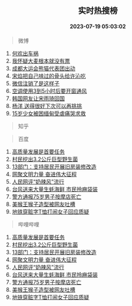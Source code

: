 <div align="center"><h2>实时热搜榜</h2><h4>2023-07-19 05:03:02</h4></div>

> 微博  

1. [何欢出车祸](https://s.weibo.com/weibo?q=%23%E4%BD%95%E6%AC%A2%E5%87%BA%E8%BD%A6%E7%A5%B8%23&t=31&band_rank=1&Refer=top)<br />
2. [我怀疑大麦根本就没有票](https://s.weibo.com/weibo?q=%23%E6%88%91%E6%80%80%E7%96%91%E5%A4%A7%E9%BA%A6%E6%A0%B9%E6%9C%AC%E5%B0%B1%E6%B2%A1%E6%9C%89%E7%A5%A8%23&t=31&band_rank=2&Refer=top)<br />
3. [成都大运会熊猫代表团出动](https://s.weibo.com/weibo?q=%23%E6%88%90%E9%83%BD%E5%A4%A7%E8%BF%90%E4%BC%9A%E7%86%8A%E7%8C%AB%E4%BB%A3%E8%A1%A8%E5%9B%A2%E5%87%BA%E5%8A%A8%23&t=31&band_rank=3&Refer=top)<br />
4. [宋焰把自己啃过的骨头给许沁吃](https://s.weibo.com/weibo?q=%23%E5%AE%8B%E7%84%B0%E6%8A%8A%E8%87%AA%E5%B7%B1%E5%95%83%E8%BF%87%E7%9A%84%E9%AA%A8%E5%A4%B4%E7%BB%99%E8%AE%B8%E6%B2%81%E5%90%83%23&t=31&band_rank=4&Refer=top)<br />
5. [微信注销了是这样子](https://s.weibo.com/weibo?q=%23%E5%BE%AE%E4%BF%A1%E6%B3%A8%E9%94%80%E4%BA%86%E6%98%AF%E8%BF%99%E6%A0%B7%E5%AD%90%23&t=31&band_rank=5&Refer=top)<br />
6. [空调使用3到5小时后要开窗通风](https://s.weibo.com/weibo?q=%23%E7%A9%BA%E8%B0%83%E4%BD%BF%E7%94%A83%E5%88%B05%E5%B0%8F%E6%97%B6%E5%90%8E%E8%A6%81%E5%BC%80%E7%AA%97%E9%80%9A%E9%A3%8E%23&t=31&band_rank=6&Refer=top)<br />
7. [韩国网友让宋雨琦回国](https://s.weibo.com/weibo?q=%23%E9%9F%A9%E5%9B%BD%E7%BD%91%E5%8F%8B%E8%AE%A9%E5%AE%8B%E9%9B%A8%E7%90%A6%E5%9B%9E%E5%9B%BD%23&t=31&band_rank=7&Refer=top)<br />
8. [杨洋 送得很好下次可以再挑挑](https://s.weibo.com/weibo?q=%E6%9D%A8%E6%B4%8B%20%E9%80%81%E5%BE%97%E5%BE%88%E5%A5%BD%E4%B8%8B%E6%AC%A1%E5%8F%AF%E4%BB%A5%E5%86%8D%E6%8C%91%E6%8C%91&t=31&band_rank=8&Refer=top)<br />
9. [15岁少女被困缅甸受虐痛哭求救](https://s.weibo.com/weibo?q=%2315%E5%B2%81%E5%B0%91%E5%A5%B3%E8%A2%AB%E5%9B%B0%E7%BC%85%E7%94%B8%E5%8F%97%E8%99%90%E7%97%9B%E5%93%AD%E6%B1%82%E6%95%91%23&t=31&band_rank=9&Refer=top)<br />

> 知乎  


> 百度  

1. [高质量发展是首要任务](https://www.baidu.com/s?wd=%E9%AB%98%E8%B4%A8%E9%87%8F%E5%8F%91%E5%B1%95%E6%98%AF%E9%A6%96%E8%A6%81%E4%BB%BB%E5%8A%A1&sa=fyb_news&rsv_dl=fyb_news)<br />
2. [村民挖出3.2公斤巨型野生菌](https://www.baidu.com/s?wd=%E6%9D%91%E6%B0%91%E6%8C%96%E5%87%BA3.2%E5%85%AC%E6%96%A4%E5%B7%A8%E5%9E%8B%E9%87%8E%E7%94%9F%E8%8F%8C&sa=fyb_news&rsv_dl=fyb_news)<br />
3. [13部门：支持居民开展旧房装修改造](https://www.baidu.com/s?wd=13%E9%83%A8%E9%97%A8%EF%BC%9A%E6%94%AF%E6%8C%81%E5%B1%85%E6%B0%91%E5%BC%80%E5%B1%95%E6%97%A7%E6%88%BF%E8%A3%85%E4%BF%AE%E6%94%B9%E9%80%A0&sa=fyb_news&rsv_dl=fyb_news)<br />
4. [网聚文明力量 奋进伟大征程](https://www.baidu.com/s?wd=%E7%BD%91%E8%81%9A%E6%96%87%E6%98%8E%E5%8A%9B%E9%87%8F+%E5%A5%8B%E8%BF%9B%E4%BC%9F%E5%A4%A7%E5%BE%81%E7%A8%8B&sa=fyb_news&rsv_dl=fyb_news)<br />
5. [人民网评“奶辣风”流行](https://www.baidu.com/s?wd=%E4%BA%BA%E6%B0%91%E7%BD%91%E8%AF%84%E2%80%9C%E5%A5%B6%E8%BE%A3%E9%A3%8E%E2%80%9D%E6%B5%81%E8%A1%8C&sa=fyb_news&rsv_dl=fyb_news)<br />
6. [台风送来大量生蚝海鲜 市民拎麻袋装](https://www.baidu.com/s?wd=%E5%8F%B0%E9%A3%8E%E9%80%81%E6%9D%A5%E5%A4%A7%E9%87%8F%E7%94%9F%E8%9A%9D%E6%B5%B7%E9%B2%9C+%E5%B8%82%E6%B0%91%E6%8B%8E%E9%BA%BB%E8%A2%8B%E8%A3%85&sa=fyb_news&rsv_dl=fyb_news)<br />
7. [警方通报75岁男子按摩店死亡](https://www.baidu.com/s?wd=%E8%AD%A6%E6%96%B9%E9%80%9A%E6%8A%A575%E5%B2%81%E7%94%B7%E5%AD%90%E6%8C%89%E6%91%A9%E5%BA%97%E6%AD%BB%E4%BA%A1&sa=fyb_news&rsv_dl=fyb_news)<br />
8. [美猴王猴子造型被网友吐槽](https://www.baidu.com/s?wd=%E7%BE%8E%E7%8C%B4%E7%8E%8B%E7%8C%B4%E5%AD%90%E9%80%A0%E5%9E%8B%E8%A2%AB%E7%BD%91%E5%8F%8B%E5%90%90%E6%A7%BD&sa=fyb_news&rsv_dl=fyb_news)<br />
9. [地铁穿脏字T恤打闹女子回应质疑](https://www.baidu.com/s?wd=%E5%9C%B0%E9%93%81%E7%A9%BF%E8%84%8F%E5%AD%97T%E6%81%A4%E6%89%93%E9%97%B9%E5%A5%B3%E5%AD%90%E5%9B%9E%E5%BA%94%E8%B4%A8%E7%96%91&sa=fyb_news&rsv_dl=fyb_news)<br />

> 哔哩哔哩  

1. [高质量发展是首要任务](https://www.baidu.com/s?wd=%E9%AB%98%E8%B4%A8%E9%87%8F%E5%8F%91%E5%B1%95%E6%98%AF%E9%A6%96%E8%A6%81%E4%BB%BB%E5%8A%A1&sa=fyb_news&rsv_dl=fyb_news)<br />
2. [村民挖出3.2公斤巨型野生菌](https://www.baidu.com/s?wd=%E6%9D%91%E6%B0%91%E6%8C%96%E5%87%BA3.2%E5%85%AC%E6%96%A4%E5%B7%A8%E5%9E%8B%E9%87%8E%E7%94%9F%E8%8F%8C&sa=fyb_news&rsv_dl=fyb_news)<br />
3. [13部门：支持居民开展旧房装修改造](https://www.baidu.com/s?wd=13%E9%83%A8%E9%97%A8%EF%BC%9A%E6%94%AF%E6%8C%81%E5%B1%85%E6%B0%91%E5%BC%80%E5%B1%95%E6%97%A7%E6%88%BF%E8%A3%85%E4%BF%AE%E6%94%B9%E9%80%A0&sa=fyb_news&rsv_dl=fyb_news)<br />
4. [网聚文明力量 奋进伟大征程](https://www.baidu.com/s?wd=%E7%BD%91%E8%81%9A%E6%96%87%E6%98%8E%E5%8A%9B%E9%87%8F+%E5%A5%8B%E8%BF%9B%E4%BC%9F%E5%A4%A7%E5%BE%81%E7%A8%8B&sa=fyb_news&rsv_dl=fyb_news)<br />
5. [人民网评“奶辣风”流行](https://www.baidu.com/s?wd=%E4%BA%BA%E6%B0%91%E7%BD%91%E8%AF%84%E2%80%9C%E5%A5%B6%E8%BE%A3%E9%A3%8E%E2%80%9D%E6%B5%81%E8%A1%8C&sa=fyb_news&rsv_dl=fyb_news)<br />
6. [台风送来大量生蚝海鲜 市民拎麻袋装](https://www.baidu.com/s?wd=%E5%8F%B0%E9%A3%8E%E9%80%81%E6%9D%A5%E5%A4%A7%E9%87%8F%E7%94%9F%E8%9A%9D%E6%B5%B7%E9%B2%9C+%E5%B8%82%E6%B0%91%E6%8B%8E%E9%BA%BB%E8%A2%8B%E8%A3%85&sa=fyb_news&rsv_dl=fyb_news)<br />
7. [警方通报75岁男子按摩店死亡](https://www.baidu.com/s?wd=%E8%AD%A6%E6%96%B9%E9%80%9A%E6%8A%A575%E5%B2%81%E7%94%B7%E5%AD%90%E6%8C%89%E6%91%A9%E5%BA%97%E6%AD%BB%E4%BA%A1&sa=fyb_news&rsv_dl=fyb_news)<br />
8. [美猴王猴子造型被网友吐槽](https://www.baidu.com/s?wd=%E7%BE%8E%E7%8C%B4%E7%8E%8B%E7%8C%B4%E5%AD%90%E9%80%A0%E5%9E%8B%E8%A2%AB%E7%BD%91%E5%8F%8B%E5%90%90%E6%A7%BD&sa=fyb_news&rsv_dl=fyb_news)<br />
9. [地铁穿脏字T恤打闹女子回应质疑](https://www.baidu.com/s?wd=%E5%9C%B0%E9%93%81%E7%A9%BF%E8%84%8F%E5%AD%97T%E6%81%A4%E6%89%93%E9%97%B9%E5%A5%B3%E5%AD%90%E5%9B%9E%E5%BA%94%E8%B4%A8%E7%96%91&sa=fyb_news&rsv_dl=fyb_news)<br />

